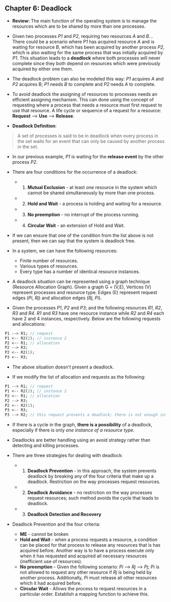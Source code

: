 ## Chapter 6: Deadlock

- __Review:__ The main function of the operating system is to manage the resources which are to be shared by more than one processes. 

- Given two processes _P1_ and _P2_, requiring two resources _A_ and _B_... There could be a scenario where _P1_ has acquired resource _A_ and is waiting for resource _B_, which has been acquired by another process _P2_, which is also waiting for the same process that was initially acquired by _P1_. This situation leads to a __deadlock__ where both processes will never complete since they both depend on resources which were previously acquired by either one them. 

- The deadlock problem can also be modeled this way: _P1_ acquires _A_ and _P2_ acquires B; _P1_ needs _B_ to complete and _P2_ needs _A_ to complete. 

- To avoid deadlock the assigning of resources to processes needs an efficient assigning mechanism. This can done using the concept of requesting where a process that needs a resource must first request to use that resource. A life cycle or sequence of a request for a resource: __Request__ --> __Use__ --> __Release__.

- __Deadlock Definition__:
> A set of processes is said to be in deadlock when every process in the set waits for an event that can only be caused by another process in the set.

- In our previous example, _P1_ is waiting for the __release event__ by the other process _P2_.

- There are four conditions for the occurrence of a deadlock:
    - 1. __Mutual Exclusion__ - at least one resource in the system which cannot be shared simultaneously by more than one process.
    - 2. __Hold and Wait__ - a process is holding and waiting for a resource.
    - 3. __No preemption__ - no interrupt of the process running.
    - 4. __Circular Wait__ - an extension of Hold and Wait. 

- If we can ensure that one of the condition from the list above is not present, then we can say that the system is deadlock free. 

- In a system, we can have the following resources:
    + Finite number of resources.
    + Various types of resources.
    + Every type has a number of identical resource instances.

- A deadlock situation can be represented using a graph technique (Resource Allocation Graph). Given a graph G = (V,E), Vertices (V) represent processes and resource type. Edges (E) represent request edges (_Pi_, _Rj_) and allocation edges (_Rj_, _Pi_). 

- Given the processes _P1_, _P2_ and _P3_; and the following resources _R1_, _R2_, _R3_ and _R4_. _R1_ and _R3_ have one resource instance while _R2_ and _R4_ each have 2 and 4 instances, respectively. Below are the following requests and allocations:

```Pascal
P1 --> R1; // request
P1 <-- R2(2); // instance 2
P2 <-- R1; // allocation
P2 --> R3;
P2 <-- R2(1);
P3 <-- R3;
```

- The above situation doesn't present a deadlock.

- If we modify the list of allocation and requests as the following:

```Pascal
P1 --> R1; // request
P1 <-- R2(2); // instance 2
P2 <-- R1; // allocation
P2 --> R3;
P2 <-- R2(1);
P3 <-- R3;
P3 --> R2; // this request presents a deadlock; there is not enough instances in R2
```

- If there is a cycle in the graph, __there is a possibility__ of a deadlock, especially if there is only _one instance of a resource type_. 

- Deadlocks are better handling using an avoid strategy rather than detecting and killing processes. 

- There are three strategies for dealing with deadlock:
  + 1. __Deadlock Prevention__ - in this approach, the system prevents deadlock by breaking any of the four criteria that make up a deadlock. Restriction on the way processes request resources. 
  + 2. __Deadlock Avoidance__ - no restriction on the way processes request resources; such method avoids the cycle that leads to deadlock. 
  + 3. __Deadlock Detection and Recovery__


- Deadlock Prevention and the four criteria:
  + __ME__ - cannot be broken 
  + __Hold and Wait__ - when a process requests a resource, a condition can be placed for that process to release any resources that is has acquired before. Another way is to have a process execute only when it has requested and acquired all necessary resources (inefficient use of resources). 
  + __No preemption__ - Given the following scenario: _Pi_ --> _Rj_ --> _Pj_; _Pi_ is not allowed to request any other resource if _Rj_ is being held by another process. Additionally, _Pi_ must release all other resources which it had acquired before. 
  + __Circular Wait__ - Allows the process to request resources in a particular order. Establish a mapping function to achieve this. 